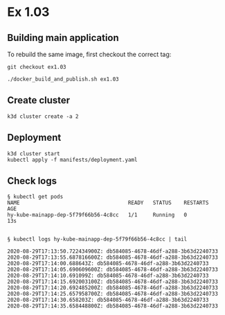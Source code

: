 # Ex 1.03

## Building main application

To rebuild the same image, first checkout the correct tag:

```
git checkout ex1.03
```

```
./docker_build_and_publish.sh ex1.03
```

## Create cluster

```
k3d cluster create -a 2
```

## Deployment

```
k3d cluster start
kubectl apply -f manifests/deployment.yaml
```

## Check logs

```
§ kubectl get pods
NAME                                   READY   STATUS    RESTARTS   AGE
hy-kube-mainapp-dep-5f79f66b56-4c8cc   1/1     Running   0          13s


§ kubectl logs hy-kube-mainapp-dep-5f79f66b56-4c8cc | tail

2020-08-29T17:13:50.722434900Z: db584085-4678-46df-a288-3b63d2240733
2020-08-29T17:13:55.687816600Z: db584085-4678-46df-a288-3b63d2240733
2020-08-29T17:14:00.688643Z: db584085-4678-46df-a288-3b63d2240733
2020-08-29T17:14:05.690609600Z: db584085-4678-46df-a288-3b63d2240733
2020-08-29T17:14:10.691099Z: db584085-4678-46df-a288-3b63d2240733
2020-08-29T17:14:15.692003100Z: db584085-4678-46df-a288-3b63d2240733
2020-08-29T17:14:20.692485200Z: db584085-4678-46df-a288-3b63d2240733
2020-08-29T17:14:25.657958700Z: db584085-4678-46df-a288-3b63d2240733
2020-08-29T17:14:30.658203Z: db584085-4678-46df-a288-3b63d2240733
2020-08-29T17:14:35.658448800Z: db584085-4678-46df-a288-3b63d2240733

```